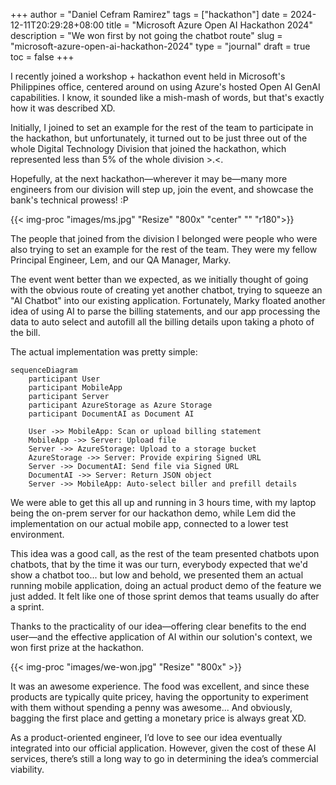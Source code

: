 +++
author = "Daniel Cefram Ramirez"
tags = ["hackathon"]
date = 2024-12-11T20:29:28+08:00
title = "Microsoft Azure Open AI Hackathon 2024"
description = "We won first by not going the chatbot route"
slug = "microsoft-azure-open-ai-hackathon-2024"
type = "journal"
draft = true
toc = false
+++

I recently joined a workshop + hackathon event held in Microsoft's Philippines office, centered
around on using Azure's hosted Open AI GenAI capabilities. I know, it sounded like a mish-mash 
of words, but that's exactly how it was described XD.

Initially, I joined to set an example for the rest of the team to participate in the hackathon, but
unfortunately, it turned out to be just three out of the whole Digital Technology Division that joined
the hackathon, which represented less than 5% of the whole division >.<.

Hopefully, at the next hackathon—wherever it may be—many more engineers from our division will step up,
join the event, and showcase the bank's technical prowess! :P

{{< img-proc "images/ms.jpg" "Resize" "800x" "center" "" "r180">}}

The people that joined from the division I belonged were people who were also trying to set an example
for the rest of the team. They were my fellow Principal Engineer, Lem, and our QA Manager, Marky.

The event went better than we expected, as we initially thought of going with the obvious route of creating
yet another chatbot, trying to squeeze an "AI Chatbot" into our existing application. Fortunately, Marky
floated another idea of using AI to parse the billing statements, and our app processing the data to auto
select and autofill all the billing details upon taking a photo of the bill.

The actual implementation was pretty simple:

```mermaid
sequenceDiagram
    participant User
    participant MobileApp
    participant Server
    participant AzureStorage as Azure Storage
    participant DocumentAI as Document AI

    User ->> MobileApp: Scan or upload billing statement
    MobileApp ->> Server: Upload file
    Server ->> AzureStorage: Upload to a storage bucket
    AzureStorage ->> Server: Provide expiring Signed URL
    Server ->> DocumentAI: Send file via Signed URL
    DocumentAI ->> Server: Return JSON object
    Server ->> MobileApp: Auto-select biller and prefill details
```

We were able to get this all up and running in 3 hours time, with my laptop being the on-prem server for our
hackathon demo, while Lem did the implementation on our actual mobile app, connected to a lower test environment.

This idea was a good call, as the rest of the team presented chatbots upon chatbots, that by the time it was our
turn, everybody expected that we'd show a chatbot too... but low and behold, we presented them an actual running
mobile application, doing an actual product demo of the feature we just added. It felt like one of those sprint
demos that teams usually do after a sprint.

Thanks to the practicality of our idea—offering clear benefits to the end user—and the effective application of 
AI within our solution's context, we won first prize at the hackathon.

{{< img-proc "images/we-won.jpg" "Resize" "800x" >}}

It was an awesome experience. The food was excellent, and since these products are typically quite pricey, having 
the opportunity to experiment with them without spending a penny was awesome... And obviously, bagging the first
place and getting a monetary price is always great XD.

As a product-oriented engineer, I’d love to see our idea eventually integrated into our official application. 
However, given the cost of these AI services, there’s still a long way to go in determining the idea’s commercial 
viability.
